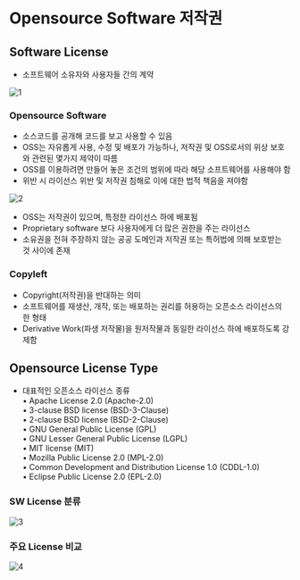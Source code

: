 # Opensource Software 저작권

## Software License
- 소프트웨어 소유자와 사용자들 간의 계약

![1](https://user-images.githubusercontent.com/101855945/202892119-ba413de2-82fa-4274-abc8-be8b80bd12cd.png)


### Opensource Software
- 소스코드를 공개해 코드를 보고 사용할 수 있음
- OSS는 자유롭게 사용, 수정 및 배포가 가능하나, 저작권 및 OSS로서의 위상 보호와 관련된 몇가지 제약이 따름
-	OSS를 이용하려면 만들어 놓은 조건의 범위에 따라 해당 소프트웨어를 사용해야 함
-	위반 시 라이선스 위반 및 저작권 침해로 이에 대한 법적 책음을 져야함

![2](https://user-images.githubusercontent.com/101855945/202892122-3c1d6a62-9fcb-4763-afbf-bfe4f05a0bd4.png)


-	OSS는 저작권이 있으며, 특정한 라이선스 하에 배포됨
-	Proprietary software 보다 사용자에게 더 많은 권한을 주는 라이선스
-	소유권을 전혀 주장하지 않는 공공 도메인과 저작권 또는 특허법에 의해 보호받는 것 사이에 존재

### Copyleft
-	Copyright(저작권)을 반대하는 의미
-	소프트웨어를 재생산, 개작, 또는 배포하는 권리를 허용하는 오픈소스 라이선스의 한 형태
-	Derivative Work(파생 저작물)을 원저작물과 동일한 라이선스 하에 배포하도록 강제함

## Opensource License Type
- 대표적인 오픈소스 라이선스 종류 <br>
•	Apache License 2.0 (Apache-2.0) <br>
•	3-clause BSD license (BSD-3-Clause) <br>
•	2-clause BSD license (BSD-2-Clause) <br>
•	GNU General Public License (GPL) <br>
•	GNU Lesser General Public License (LGPL) <br>
•	MIT license (MIT) <br>
•	Mozilla Public License 2.0 (MPL-2.0) <br>
•	Common Development and Distribution License 1.0 (CDDL-1.0) <br>
•	Eclipse Public License 2.0 (EPL-2.0) <br>


### SW License 분류

![3](https://user-images.githubusercontent.com/101855945/202892126-9a7b4037-ec71-4b93-98eb-fb49ab71fe86.png)


### 주요 License 비교

![4](https://user-images.githubusercontent.com/101855945/202892130-5a1500d5-1a47-4a0a-940b-20952f7aea5f.png)
